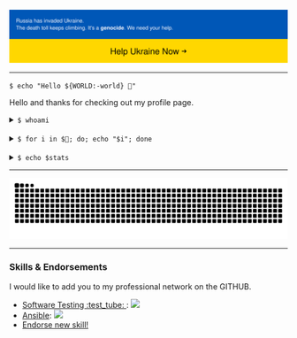 [![Stand With Ukraine](https://raw.githubusercontent.com/vshymanskyy/StandWithUkraine/main/banner2-direct.svg)](https://stand-with-ukraine.pp.ua)

---

<code>$ echo "Hello ${WORLD:-world} 👋"</code>

Hello and thanks for checking out my profile page.

<details> 
  <summary><code>$ whoami</code></summary>
  <br/>
My name is Serhii, I am a self-taught software tester / developer from Ukraine 🇺🇦 located in Norway 🇳🇴  
At work I'm most passionate about software quality 🔍 and automation ⚙️ I also enjoy uncovering and fixing nasty 🐞  
In my spare time I enjoy a variety of different things which are too numerous to list here.  
</details>

<br/>

<details> 
  <summary><code>$ for i in $📌; do; echo "$i"; done</code></summary>
  <br/>
  <ul>
    <li>🦸‍♂️ By day I work <a href="https://cegal.com">@CEGAL</a>, where I create all sorts of automation 🤖 using TDD (Tea Driven Development 🍵🔨), with my main focus areas being testing 🧪 and CI 💯</li>
    <li>👨‍💻 I also have been for the past 5+ years and continue to-day wearing a bunch of development hats :shipit: <a href="https://elhub.no">@Elhub</a>, working with test automation, cloud, back-end development, CI/CD, and dev experience.</li>
    <li>🦹‍♂️ By night I’m currently learning 🌱 <a href="https://www.haskell.org/">λ Haskell</a> and functional programming.</li>
    <ul>
      <li> 🌲 My "evergreen goals" are: learning and expanding my programming and leadership skills. I am always excited about new challenges, and I want to be ready for anything I might end up doing professionally in the future. I love learning new stuff, so as Gandhi once said, <i>"Learn as if you were to live forever"</i> 📚</li>
    </ul>
    <li>❤️  Things I care about:</li>
    <ul>
      <li>🔏 Online privacy and personal data protection</li>
      <li>:octocat: OSS</li>
      <li>📖 Free and open knowledge</li>
    </ul>
    <li>📫 I'm not a fan of Twitter and social media in general, but here are some ways how to reach me:</li>
    <ul>
      <li>💬 <a href="https://github.com/serpro69/serpro69/discussions">ask me about anything</a>
      <li>📨 email: <code>sergio[dot]igwt[at]gmail[dot]com</code></li>
      <li>🔗 <a href="https://www.linkedin.com/in/serpro69/">linkedin</a></li>
      <li>☕ <a href="https://www.buymeacoffee.com/serpro69">buymeacoffee</a></li>
    </ul>
    <li>⚡ Fun facts:</li>
    <ul>
      <li>I haven't been a coder for my entire professional life. I have a second degree in Finance and I worked in Audit and Finance, among other things, before I found myself in IT...</li>
      <li>Some people call me Sergio, for no immediately apparent reasons...</li>
    </ul>
  </ul>
</details>

<br/>

<details>
  <summary><code>$ echo $stats</code></summary>
  <br/>
  <a href="https://github.com/serpro69"><img alt="Github Stats" src="https://github-profile-trophy.vercel.app/?username=serpro69&theme=nord&no-bg=true"/></a>
</details>

---

![github contribution grid snake animation](https://raw.githubusercontent.com/serpro69/serpro69/output/github-contribution-grid-snake.svg)
<!--generated with https://github.com/Platane/snk -->

---

<!--START_SECTION:endorsements-->
  ### Skills & Endorsements
  
  I would like to add you to my professional network on the GITHUB.

  <ul>
  <li><a href="https://github.com/serpro69/serpro69/issues/4">Software Testing :test_tube: </a>: <img src=https://avatars.githubusercontent.com/u/22973227?u=30ca205ca85c86d515c568b57def03c9b560e75b&v=4&s=20 height=20 /></li>
<li><a href="https://github.com/serpro69/serpro69/issues/2">Ansible</a>: <img src=https://avatars.githubusercontent.com/u/22973227?u=30ca205ca85c86d515c568b57def03c9b560e75b&v=4&s=20 height=20 /></li>
  <li><a href="https://github.com/serpro69/serpro69/issues/new?assignees=&labels=&template=endorsement-template.md&title=Endorse%3A+SKILL_HERE">Endorse new skill!</a></li>
  </ul>
  <!--END_SECTION:endorsements-->
